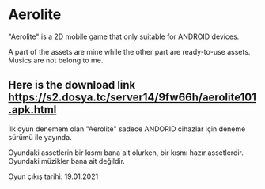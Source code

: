 # Aerolite
"Aerolite" is a 2D mobile game that only suitable for ANDROID devices.

A part of the assets are mine while the other part are ready-to-use assets.
Musics are not belong to me.

Here is the download link https://s2.dosya.tc/server14/9fw66h/aerolite101.apk.html
---------------------------------------------------------------------------

İlk oyun denemem olan "Aerolite" sadece ANDORID cihazlar için deneme sürümü ile yayında.

Oyundaki assetlerin bir kısmı bana ait olurken, bir kısmı hazır assetlerdir.
Oyundaki müzikler bana ait değildir.

Oyun çıkış tarihi: 19.01.2021
